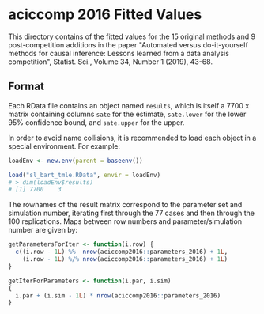 aciccomp 2016 Fitted Values
===========================

This directory contains of the fitted values for the 15 original methods and 9 post-competition additions in the paper "Automated versus do-it-yourself methods for causal inference: Lessons learned from a data analysis competition", Statist. Sci., Volume 34, Number 1 (2019), 43-68.

## Format

Each RData file contains an object named `results`, which is itself a 7700 x matrix containing columns `sate` for the estimate, `sate.lower` for the lower 95% confidence bound, and `sate.upper` for the upper.

In order to avoid name collisions, it is recommended to load each object in a special environment. For example:

```R
loadEnv <- new.env(parent = baseenv())

load("sl_bart_tmle.RData", envir = loadEnv)
# > dim(loadEnv$results)
# [1] 7700    3
```

The rownames of the result matrix correspond to the parameter set and simulation number, iterating first through the 77 cases and then through the 100 replications. Maps between row numbers and parameter/simulation number are given by:

```R
getParametersForIter <- function(i.row) {
  c((i.row - 1L) %%  nrow(aciccomp2016::parameters_2016) + 1L,
    (i.row - 1L) %/% nrow(aciccomp2016::parameters_2016) + 1L)
}

getIterForParameters <- function(i.par, i.sim)
{
  i.par + (i.sim - 1L) * nrow(aciccomp2016::parameters_2016)
}
```
